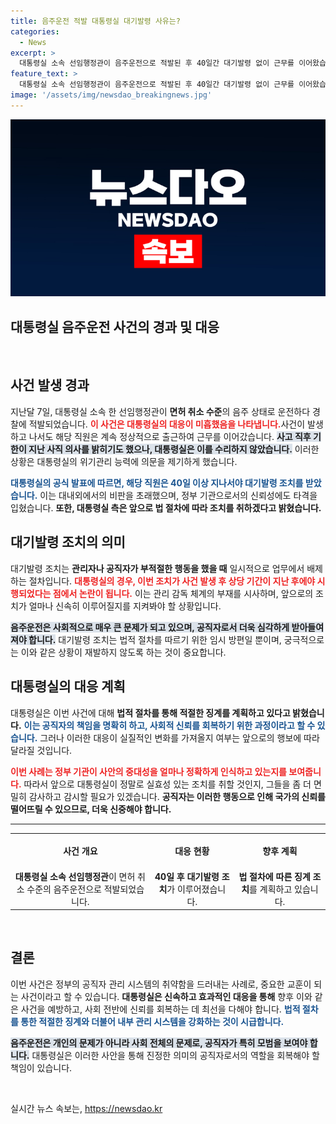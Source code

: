 ```yaml
---
title: 음주운전 적발 대통령실 대기발령 사유는?
categories:
  - News
excerpt: >
  대통령실 소속 선임행정관이 음주운전으로 적발된 후 40일간 대기발령 없이 근무를 이어왔습니다. 사건의 전말과 대통령실의 대응에 대해 자세히 알아보세요!
feature_text: >
  대통령실 소속 선임행정관이 음주운전으로 적발된 후 40일간 대기발령 없이 근무를 이어왔습니다. 사건의 전말과 대통령실의 대응에 대해 자세히 알아보세요!
image: '/assets/img/newsdao_breakingnews.jpg'
---
```


<p><img src="/assets/img/newsdao_breakingnews.jpg" alt="ranknews 속보" /></p>

<h2 data-ke-size="size26">대통령실 음주운전 사건의 경과 및 대응</h2>

<p data-ke-size="size16">&nbsp;</p>

<h2 data-ke-size="size26">사건 발생 경과</h2>

<p data-ke-size="size16">지난달 7일, 대통령실 소속 한 선임행정관이 <b>면허 취소 수준</b>의 음주 상태로 운전하다 경찰에 적발되었습니다. <b><span style="color: #ee2323;">이 사건은 대통령실의 대응이 미흡했음을 나타냅니다.</span></b>사건이 발생하고 나서도 해당 직원은 계속 정상적으로 출근하여 근무를 이어갔습니다. <b><span style="background-color: #21538527;">사고 직후 기한이 지난 사직 의사를 밝히기도 했으나, 대통령실은 이를 수리하지 않았습니다.</span></b> 이러한 상황은 대통령실의 위기관리 능력에 의문을 제기하게 했습니다.</p>

<p data-ke-size="size16"><b><span style="color: #1a5490;">대통령실의 공식 발표에 따르면, 해당 직원은 40일 이상 지나서야 대기발령 조치를 받았습니다.</span></b> 이는 대내외에서의 비판을 초래했으며, 정부 기관으로서의 신뢰성에도 타격을 입혔습니다. <b>또한, 대통령실 측은 앞으로 법 절차에 따라 조치를 취하겠다고 밝혔습니다.</b></p>

<h2 data-ke-size="size26">대기발령 조치의 의미</h2>

<p data-ke-size="size16">대기발령 조치는 <b>관리자나 공직자가 부적절한 행동을 했을 때</b> 일시적으로 업무에서 배제하는 절차입니다. <b><span style="color: #ee2323;">대통령실의 경우, 이번 조치가 사건 발생 후 상당 기간이 지난 후에야 시행되었다는 점에서 논란이 됩니다.</span></b> 이는 관리 감독 체계의 부재를 시사하며, 앞으로의 조치가 얼마나 신속히 이루어질지를 지켜봐야 할 상황입니다.</p>

<p data-ke-size="size16"><b><span style="background-color: #21538527;">음주운전은 사회적으로 매우 큰 문제가 되고 있으며, 공직자로서 더욱 심각하게 받아들여져야 합니다.</span></b> 대기발령 조치는 법적 절차를 따르기 위한 임시 방편일 뿐이며, 궁극적으로는 이와 같은 상황이 재발하지 않도록 하는 것이 중요합니다.</p>

<h2 data-ke-size="size26">대통령실의 대응 계획</h2>

<p data-ke-size="size16">대통령실은 이번 사건에 대해 <b>법적 절차를 통해 적절한 징계를 계획하고 있다고 밝혔습니다.</b> <b><span style="color: #1a5490;">이는 공직자의 책임을 명확히 하고, 사회적 신뢰를 회복하기 위한 과정이라고 할 수 있습니다.</span></b> 그러나 이러한 대응이 실질적인 변화를 가져올지 여부는 앞으로의 행보에 따라 달라질 것입니다.</p>

<p data-ke-size="size16"><b><span style="color: #ee2323;">이번 사례는 정부 기관이 사안의 중대성을 얼마나 정확하게 인식하고 있는지를 보여줍니다.</span></b> 따라서 앞으로 대통령실이 정말로 실효성 있는 조치를 취할 것인지, 그들을 좀 더 면밀히 감사하고 감시할 필요가 있겠습니다. <b>공직자는 이러한 행동으로 인해 국가의 신뢰를 떨어뜨릴 수 있으므로, 더욱 신중해야 합니다.</b></p>

<hr />

<table style="width: 100%; border: none; border-spacing: 0; border-collapse: collapse;">
    <tbody>
        <tr>
            <td style="text-align: center; height: 51px;"><b>사건 개요</b></td>
            <td style="text-align: center; height: 51px;"><b>대응 현황</b></td>
            <td style="text-align: center; height: 51px;"><b>향후 계획</b></td>
        </tr>
        <tr>
            <td style="text-align: center; height: 17px;"><b>대통령실 소속 선임행정관</b>이 면허 취소 수준의 음주운전으로 적발되었습니다.</td>
            <td style="text-align: center; height: 17px;"><b>40일 후 대기발령 조치</b>가 이루어졌습니다.</td>
            <td style="text-align: center; height: 17px;"><b>법 절차에 따른 징계 조치</b>를 계획하고 있습니다.</td>
        </tr>
    </tbody>
</table>

<p data-ke-size="size16">&nbsp;</p>

<h2 data-ke-size="size26">결론</h2>

<p data-ke-size="size16">이번 사건은 정부의 공직자 관리 시스템의 취약함을 드러내는 사례로, 중요한 교훈이 되는 사건이라고 할 수 있습니다. <b>대통령실은 신속하고 효과적인 대응을 통해</b> 향후 이와 같은 사건을 예방하고, 사회 전반에 신뢰를 회복하는 데 최선을 다해야 합니다. <b><span style="color: #1a5490;">법적 절차를 통한 적절한 징계와 더불어 내부 관리 시스템을 강화하는 것이 시급합니다.</span></b></p>

<p data-ke-size="size16"><b><span style="background-color: #21538527;">음주운전은 개인의 문제가 아니라 사회 전체의 문제로, 공직자가 특히 모범을 보여야 합니다.</span></b> 대통령실은 이러한 사안을 통해 진정한 의미의 공직자로서의 역할을 회복해야 할 책임이 있습니다.</p>

<p data-ke-size="size16">&nbsp;</p>
실시간 뉴스 속보는, <a href="https://newsdao.kr" rel="dofollow">https://newsdao.kr</a>


